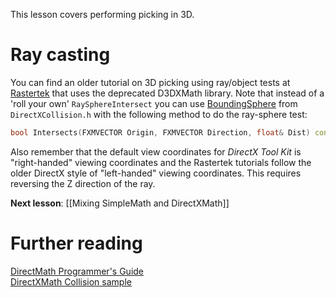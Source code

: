 This lesson covers performing picking in 3D.

# Ray casting

You can find an older tutorial on 3D picking using ray/object tests at [Rastertek](http://rastertek.com/dx11tut47.html) that uses the deprecated D3DXMath library. Note that instead of a 'roll your own' ``RaySphereIntersect`` you can use [BoundingSphere](https://docs.microsoft.com/en-us/windows/win32/api/directxcollision/ns-directxcollision-boundingsphere) from ``DirectXCollision.h`` with the following method to do the ray-sphere test:

```cpp
bool Intersects(FXMVECTOR Origin, FXMVECTOR Direction, float& Dist) const;
```

Also remember that the default view coordinates for *DirectX Tool Kit* is "right-handed" viewing coordinates and the Rastertek tutorials follow the older DirectX style of "left-handed" viewing coordinates. This requires reversing the Z direction of the ray.

**Next lesson**: [[Mixing SimpleMath and DirectXMath]]

# Further reading

[DirectMath Programmer's Guide](https://docs.microsoft.com/en-us/windows/desktop/dxmath/ovw-xnamath-reference)  
[DirectXMath Collision sample](https://code.msdn.microsoft.com/DirectXMath-Win32-Sample-f365b9e5)
